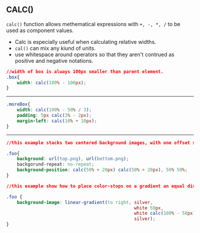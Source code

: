 ## CALC()

`calc()` function allows methematical expressions with `+, -, *, /` to be used as component values.


- Calc is especially useful when calculating relative widths.
- `cal()` can mix any kiund of units.
- use whitespace around operators so that they aren't contrued as positive and negative notations.



```css
//width of box is always 100px smaller than parent element.
.box{
    width: calc(100% - 100px);
}
```

---

```css
.moreBox{
    width: calc(100% - 50% / 3);
    padding: 5px calc(3% - 2px);
    margin-left: calc(10% + 10px);
}
```

---

```css
//this example stacks two centered background images, with one offset slightly from the other.

.foo{
    background: url(top.png), url(bottom.png);
    backgorund-repeat: no-repeat;
    background-position: calc(50% + 20px) calc(50% + 20px), 50% 50%;
}
```

```css
//this example show how to place color-stops on a gradient an equal distance from either end.

.foo {
    background-image: linear-gradient(to right, silver,
                                                white 50px,
                                                white calc(100% - 50px),
                                                silver);
}

```